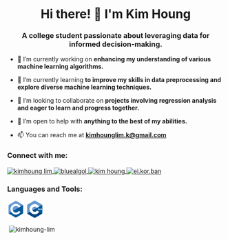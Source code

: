 <h1 align="center">Hi there! 👋 I'm Kim Houng</h1>
<h3 align="center">A college student passionate about leveraging data for informed decision-making.</h3>

- 🔭 I’m currently working on **enhancing my understanding of various machine learning algorithms.**

- 🌱 I’m currently learning **to improve my skills in data preprocessing and explore diverse machine learning techniques.**

- 👯 I’m looking to collaborate on **projects involving regression analysis and eager to learn and progress together.**

- 🤝 I’m open to help with **anything to the best of my abilities.**

- 📫 You can reach me at **kimhounglim.k@gmail.com**

<h3 align="left">Connect with me:</h3>
<p align="left">
  <a href="https://linkedin.com/in/kimhounglim" target="blank">
    <img align="center" src="https://raw.githubusercontent.com/rahuldkjain/github-profile-readme-generator/master/src/images/icons/Social/linked-in-alt.svg" alt="kimhoung lim" height="30" width="40" />
  </a>
  <a href="https://kaggle.com/bluealgol" target="blank">
    <img align="center" src="https://raw.githubusercontent.com/rahuldkjain/github-profile-readme-generator/master/src/images/icons/Social/kaggle.svg" alt="bluealgol" height="30" width="40" />
  </a>
  <a href="https://fb.com/kimhoung" target="blank">
    <img align="center" src="https://raw.githubusercontent.com/rahuldkjain/github-profile-readme-generator/master/src/images/icons/Social/facebook.svg" alt="kim houng" height="30" width="40" />
  </a>
  <a href="https://instagram.com/ei.kor.ban" target="blank">
    <img align="center" src="https://raw.githubusercontent.com/rahuldkjain/github-profile-readme-generator/master/src/images/icons/Social/instagram.svg" alt="ei.kor.ban" height="30" width="40" />
  </a>
</p>

<h3 align="left">Languages and Tools:</h3>
<p align="left">
  <img src="https://raw.githubusercontent.com/devicons/devicon/master/icons/c/c-original.svg" alt="c" width="40" height="40"/>
  <img src="https://raw.githubusercontent.com/devicons/devicon/master/icons/cplusplus/cplusplus-original.svg" alt="cplusplus" width="40" height="40"/>
  <!-- Add other icons as needed -->
</p>

<p>&nbsp;<img align="center" src="https://github-readme-stats.vercel.app/api?username=kimhoung-lim&show_icons=true&locale=en" alt="kimhoung-lim" /></p>

